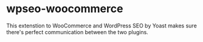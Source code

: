 wpseo-woocommerce
=================

This extenstion to WooCommerce and WordPress SEO by Yoast makes sure there's perfect communication between the two plugins.